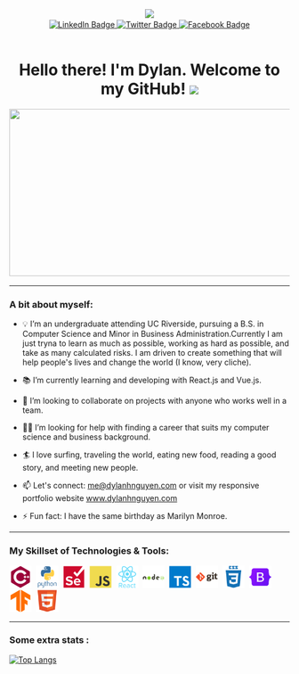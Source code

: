
<div id="header" align="center">
  
  <img src="https://media.giphy.com/media/M9gbBd9nbDrOTu1Mqx/giphy.gif" width="100"/>

  <div id="badges">
    <a href="https://www.linkedin.com/in/dylanhnguyen/">
      <img src="https://img.shields.io/badge/LinkedIn-blue?style=for-the-badge&logo=linkedin&logoColor=white" alt="LinkedIn Badge"/>
    </a>
    <a href="https://twitter.com/itsdigitalchief">
      <img src="https://img.shields.io/badge/Twitter-blue?style=for-the-badge&logo=twitter&logoColor=white" alt="Twitter Badge"/>
    </a>
     <a href="https://www.facebook.com/dylannguyenn/">
      <img src="https://img.shields.io/badge/Facebook-blue?style=for-the-badge&logo=facebook&logoColor=white" alt="Facebook Badge"/>
    </a>
  </div>
  
  <img src="https://komarev.com/ghpvc/?username=thedigitalchief&style=flat-square&color=blue" alt=""/>
  
  <br>
  <h1> Hello there! I'm Dylan. Welcome to my GitHub! <img src="https://media.giphy.com/media/hvRJCLFzcasrR4ia7z/giphy.gif" width="30"/></h1>
<div align="center">
  <img src="https://media.giphy.com/media/dWesBcTLavkZuG35MI/giphy.gif" width="600" height="300"/>
</div>
</div>


---

### A bit about myself:
- :bulb: I’m an undergraduate attending UC Riverside, pursuing a B.S. in Computer Science and Minor in Business Administration.Currently I am just tryna to learn as much as possible, working as hard as possible, and take as many calculated risks. I am driven to create something that will help people's lives and change the world (I know, very cliche). 
- :books: I’m currently learning and developing with React.js and Vue.js.
- 🤝 I’m looking to collaborate on projects with anyone who works well in a team.
- 🧑‍🎓 I’m looking for help with finding a career that suits my computer science and business background.
- :surfer: I love surfing, traveling the world, eating new food, reading a good story, and meeting new people.

- 📫 Let's connect: me@dylanhnguyen.com or visit my responsive portfolio website www.dylanhnguyen.com 
- ⚡ Fun fact: I have the same birthday as Marilyn Monroe. 


---

### My Skillset of Technologies & Tools:
<div>
  <img src="https://github.com/devicons/devicon/blob/master/icons/cplusplus/cplusplus-plain.svg" title="C++" alt="C++" width="40" height="40"/>&nbsp;
  <img src="https://github.com/devicons/devicon/blob/master/icons/python/python-original-wordmark.svg" title="Python" alt="Python" width="40" height="40"/>&nbsp;
   <img src="https://github.com/devicons/devicon/blob/master/icons/selenium/selenium-original.svg" title="Selenium" alt="Selenium" width="40" height="40"/>&nbsp;
  <img src="https://github.com/devicons/devicon/blob/master/icons/javascript/javascript-original.svg" title="JavaScript" alt="JavaScript" width="40" height="40"/>&nbsp;
  <img src="https://github.com/devicons/devicon/blob/master/icons/react/react-original-wordmark.svg" title="React" alt="React" width="40" height="40"/>&nbsp;
  <img src="https://github.com/devicons/devicon/blob/master/icons/nodejs/nodejs-original-wordmark.svg" title="NodeJS" alt="NodeJS" width="40" height="40"/>&nbsp;
    <img src="https://github.com/devicons/devicon/blob/master/icons/typescript/typescript-original.svg" title="TypeScript"  alt="TypeScript" width="40" height="40"/>&nbsp;
   <img src="https://github.com/devicons/devicon/blob/master/icons/git/git-original-wordmark.svg" title="Git" alt="Git" width="40" height="40"/>&nbsp;
  <img src="https://github.com/devicons/devicon/blob/master/icons/css3/css3-plain-wordmark.svg"  title="CSS3" alt="CSS" width="40" height="40"/>&nbsp;
   <img src="https://github.com/devicons/devicon/blob/master/icons/bootstrap/bootstrap-original.svg" title="BootStrap" alt="BootStrap" width="40" height="40"/>&nbsp;
  <img src="https://github.com/devicons/devicon/blob/master/icons/tensorflow/tensorflow-original.svg" title="TensorFlow" alt="TensorFlow" width="40" height="40"/>&nbsp;
  <img src="https://github.com/devicons/devicon/blob/master/icons/html5/html5-original.svg" title="HTML5" alt="HTML" width="40" height="40"/>
</div>


---

### Some extra stats :
[![Top Langs](https://github-readme-stats.vercel.app/api/top-langs/?username=thedigitalchief&layout=compact&theme=vision-friendly-dark)](https://github.com/anuraghazra/github-readme-stats)
